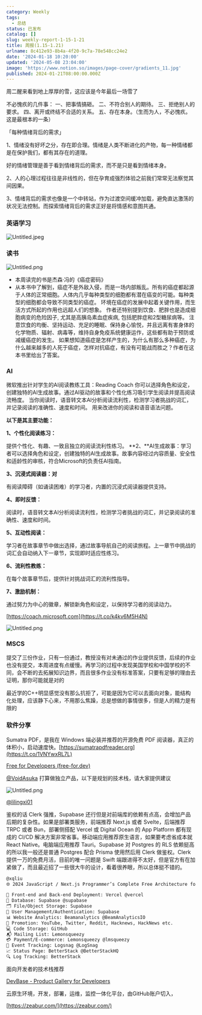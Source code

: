 ```yaml
---
category: Weekly
tags:
  - 总结
status: 已发布
catalog: []
slug: weekly-report-1-15-1-21
title: 周报(1.15-1.21)
urlname: 8c412e93-8b4a-4f20-9c7a-78e548cc24e2
date: '2024-01-18 10:20:00'
updated: '2024-05-08 23:04:00'
image: 'https://www.notion.so/images/page-cover/gradients_11.jpg'
published: 2024-01-21T08:00:00.000Z
---
```


周二醒来看到地上厚厚的雪，这应该是今年最后一场雪了


不必愧疚的几件事：
一、把事情搞砸。
二、不符合别人的期待。
三、拒绝别人的要求。
四、离开或终结不合适的关系。
五、存在本身。（生而为人，不必愧疚。这是最根本的一条）


「每种情绪背后的需求」


1、情绪没有好坏之分，存在即合理。情绪是人类不断进化的产物，每一种情绪都是在保护我们，都有其存在的道理。


好的情绪管理是善于看到情绪背后的需求，而不是只是看到情绪本身。


2、人的心理过程往往是非线性的，但在孕育成强烈体验之前我们常常无法察觉其间因果。


3、情绪背后的需求也像是一个中转站，作为过渡空间缓冲加载，避免直达激荡的状况无法控制。而探索情绪背后的需求正好是将情感和意图共通。


### 英语学习


![Untitled.jpeg](https://prod-files-secure.s3.us-west-2.amazonaws.com/5d24fe63-e567-4804-86f9-9fdc62e13082/faec46dc-9da5-4799-b905-c316418f1168/Untitled.jpeg?X-Amz-Algorithm=AWS4-HMAC-SHA256&X-Amz-Content-Sha256=UNSIGNED-PAYLOAD&X-Amz-Credential=ASIAZI2LB4666QFJCBPX%2F20250409%2Fus-west-2%2Fs3%2Faws4_request&X-Amz-Date=20250409T213307Z&X-Amz-Expires=3600&X-Amz-Security-Token=IQoJb3JpZ2luX2VjEB4aCXVzLXdlc3QtMiJIMEYCIQCAJADt6Ui2lk7%2FzYRIVKslhb1P3CwSH63LDR%2B778lclwIhAJi1P2Zy0KOsK8B59onsxXb1HTObhG1djtNLtHGbwmO3KogECJb%2F%2F%2F%2F%2F%2F%2F%2F%2F%2FwEQABoMNjM3NDIzMTgzODA1IgzAgXcFDqo8vJ5TALcq3AN1r5avCYV8RhiQMTIAL1A6kjtiSU%2FzzEsERaoYW80VhKY75%2FWx%2B5nJAvAI5jS%2FX9xDKjTEfJOynZa96BauWZSBcNXAKMVS53FtCY91R6TU8mD0GMpCJeClrO2LkYfsODL5jDhlCkSHqJTFNvMVx53YDuxcD%2FSVER2pQAPQolE0n8hNDMUBwnFyaANVBA5sewhAZLW3cv8bVHlghGbiG14BOBSi5KGBXUZtJ1u8sF9WosFKd%2BdVWEtpa5lP8Ok4ih%2Frfo%2FqxXjc0m645uvHmhX2bVh5RpcV9teP862bz3V%2Be6nbZxER9nB1KhbysiJ1lLL%2BlhaKOEtbSR8%2FD2BMt6LO1O3x0Pd7eDDmH40YAL2tuoe8rHkYx1ENa7ND0MX%2BQRBztji2KbHEyemOKnzjxshRj%2FXZnd3bZNAVwWHGs11P%2Fs4lo0TGEObTRAR0y5JkPbkfZ3ALHLAVqTCmiFyf8o9YDRfyaIlxBkRNmRWhwadh9stikLesSEjdSXuleQP9UCpn%2FSYx46Cza9%2Bdhrp14bo5A2cw%2BGj8OJjGlyW0KfLS4S0P8haVRFk5pPqvoTWB72u8%2BYGIAmjSnDbqL%2FCLDGkOdtwJAEJy6oEuDYDjnVTe9072bf5mM4EAKIGMQDDEydu%2FBjqkAZm02LvY9MV5Y7zZ7FmgsuVImGbbHaafcWJQMnCys90Ccjk6g2jG3nLj0jnNI3AdmRP0A3DATyLDZr%2F6aPjwVcKjDe%2FX69uq%2FjNSb6R0SbC0TJ07ud0wpgWIKyioarzKq7qFSszwzvxDys2MYkdZBLNr5Ts3KgznGpJnhh9sNVWT%2B5uRvwH4eBZN8SkOqF2NFLTHgS4aGCsBvXG1sQ7uuCxweJxK&X-Amz-Signature=a7c4d28b5af6d980005c24c993a06d7f29a64272c4faa8f0b2b28e0f37d062d4&X-Amz-SignedHeaders=host&x-id=GetObject)


### 读书


![Untitled.png](https://prod-files-secure.s3.us-west-2.amazonaws.com/5d24fe63-e567-4804-86f9-9fdc62e13082/08aff459-da99-4ed5-87c6-1f4c95b62ac3/Untitled.png?X-Amz-Algorithm=AWS4-HMAC-SHA256&X-Amz-Content-Sha256=UNSIGNED-PAYLOAD&X-Amz-Credential=ASIAZI2LB4666QFJCBPX%2F20250409%2Fus-west-2%2Fs3%2Faws4_request&X-Amz-Date=20250409T213307Z&X-Amz-Expires=3600&X-Amz-Security-Token=IQoJb3JpZ2luX2VjEB4aCXVzLXdlc3QtMiJIMEYCIQCAJADt6Ui2lk7%2FzYRIVKslhb1P3CwSH63LDR%2B778lclwIhAJi1P2Zy0KOsK8B59onsxXb1HTObhG1djtNLtHGbwmO3KogECJb%2F%2F%2F%2F%2F%2F%2F%2F%2F%2FwEQABoMNjM3NDIzMTgzODA1IgzAgXcFDqo8vJ5TALcq3AN1r5avCYV8RhiQMTIAL1A6kjtiSU%2FzzEsERaoYW80VhKY75%2FWx%2B5nJAvAI5jS%2FX9xDKjTEfJOynZa96BauWZSBcNXAKMVS53FtCY91R6TU8mD0GMpCJeClrO2LkYfsODL5jDhlCkSHqJTFNvMVx53YDuxcD%2FSVER2pQAPQolE0n8hNDMUBwnFyaANVBA5sewhAZLW3cv8bVHlghGbiG14BOBSi5KGBXUZtJ1u8sF9WosFKd%2BdVWEtpa5lP8Ok4ih%2Frfo%2FqxXjc0m645uvHmhX2bVh5RpcV9teP862bz3V%2Be6nbZxER9nB1KhbysiJ1lLL%2BlhaKOEtbSR8%2FD2BMt6LO1O3x0Pd7eDDmH40YAL2tuoe8rHkYx1ENa7ND0MX%2BQRBztji2KbHEyemOKnzjxshRj%2FXZnd3bZNAVwWHGs11P%2Fs4lo0TGEObTRAR0y5JkPbkfZ3ALHLAVqTCmiFyf8o9YDRfyaIlxBkRNmRWhwadh9stikLesSEjdSXuleQP9UCpn%2FSYx46Cza9%2Bdhrp14bo5A2cw%2BGj8OJjGlyW0KfLS4S0P8haVRFk5pPqvoTWB72u8%2BYGIAmjSnDbqL%2FCLDGkOdtwJAEJy6oEuDYDjnVTe9072bf5mM4EAKIGMQDDEydu%2FBjqkAZm02LvY9MV5Y7zZ7FmgsuVImGbbHaafcWJQMnCys90Ccjk6g2jG3nLj0jnNI3AdmRP0A3DATyLDZr%2F6aPjwVcKjDe%2FX69uq%2FjNSb6R0SbC0TJ07ud0wpgWIKyioarzKq7qFSszwzvxDys2MYkdZBLNr5Ts3KgznGpJnhh9sNVWT%2B5uRvwH4eBZN8SkOqF2NFLTHgS4aGCsBvXG1sQ7uuCxweJxK&X-Amz-Signature=e37a358c1f23e4d07254a943f65fcdc65aa06edab5daf30c1ce72fa290079099&X-Amz-SignedHeaders=host&x-id=GetObject)

- 本周读完的书是杰森·冯的《癌症密码》
- 从本书中了解到，癌症不是外敌入侵，而是一场内部叛乱。所有的癌症都起源于人体的正常细胞。人体内几乎每种类型的细胞都有潜在癌变的可能。每种类型的细胞都会导致不同类型的癌症。
环境在癌症的发展中起着关键作用，而生活方式所起的作用也远超人们的想象。
作者还特别提到饮食、肥胖也是造成细胞病变的危险因子, 尤其是高胰岛素血症疾病, 包括肥胖症和2型糖尿病等。
注意饮食的均衡、坚持运动、充足的睡眠、保持身心愉悦，并且远离有害身体的化学物质、辐射、病毒等，维持自身免疫系统健康运作，这些都有助于预防或减缓癌症的发生。
如果想知道癌症是怎样产生的，为什么有那么多种癌症，为什么越来越多的人死于癌症，怎样对抗癌症，有没有可能战而胜之？作者在这本书里给出了答案。

### AI


微软推出针对学生的AI阅读教练工具：Reading Coach
你可以选择角色和设定，创建独特的AI生成故事。通过AI驱动的故事和个性化练习吸引学生阅读并提高阅读流畅度。
当你阅读时，语音转文本AI分析阅读流利性，检测学习者挑战的词汇，并记录阅读的准确性、速度和时间。
用来改进你的阅读和语音语法问题。


**以下是其主要功能：**


**1、个性化阅读练习：**


提供个性化、有趣、一致且独立的阅读流利性练习。
**2、**AI生成故事：学习者可以选择角色和设定，创建独特的AI生成故事。故事内容经过内容质量、安全性和适龄性的审核，符合Microsoft的负责任AI指南。


**3、沉浸式阅读器：对**


有阅读障碍（如诵读困难）的学习者，内置的沉浸式阅读器提供支持。


**4、即时反馈：**


阅读时，语音转文本AI分析阅读流利性，检测学习者挑战的词汇，并记录阅读的准确性、速度和时间。


**5、互动性阅读：**


学习者在故事章节中做出选择，通过故事导航自己的阅读旅程。上一章节中挑战的词汇会自动纳入下一章节，实现即时适应性练习。


**6、流利性教练：**


在每个故事章节后，提供针对挑战词汇的流利性指导。


**7、激励机制：**


通过努力为中心的徽章，解锁新角色和设定，以保持学习者的阅读动力。


[https://coach.microsoft.com](https://t.co/k4kv6M5H4N)


![Untitled.png](https://prod-files-secure.s3.us-west-2.amazonaws.com/5d24fe63-e567-4804-86f9-9fdc62e13082/8f53d036-0cfc-469d-a837-f15107675ae4/Untitled.png?X-Amz-Algorithm=AWS4-HMAC-SHA256&X-Amz-Content-Sha256=UNSIGNED-PAYLOAD&X-Amz-Credential=ASIAZI2LB4666QFJCBPX%2F20250409%2Fus-west-2%2Fs3%2Faws4_request&X-Amz-Date=20250409T213307Z&X-Amz-Expires=3600&X-Amz-Security-Token=IQoJb3JpZ2luX2VjEB4aCXVzLXdlc3QtMiJIMEYCIQCAJADt6Ui2lk7%2FzYRIVKslhb1P3CwSH63LDR%2B778lclwIhAJi1P2Zy0KOsK8B59onsxXb1HTObhG1djtNLtHGbwmO3KogECJb%2F%2F%2F%2F%2F%2F%2F%2F%2F%2FwEQABoMNjM3NDIzMTgzODA1IgzAgXcFDqo8vJ5TALcq3AN1r5avCYV8RhiQMTIAL1A6kjtiSU%2FzzEsERaoYW80VhKY75%2FWx%2B5nJAvAI5jS%2FX9xDKjTEfJOynZa96BauWZSBcNXAKMVS53FtCY91R6TU8mD0GMpCJeClrO2LkYfsODL5jDhlCkSHqJTFNvMVx53YDuxcD%2FSVER2pQAPQolE0n8hNDMUBwnFyaANVBA5sewhAZLW3cv8bVHlghGbiG14BOBSi5KGBXUZtJ1u8sF9WosFKd%2BdVWEtpa5lP8Ok4ih%2Frfo%2FqxXjc0m645uvHmhX2bVh5RpcV9teP862bz3V%2Be6nbZxER9nB1KhbysiJ1lLL%2BlhaKOEtbSR8%2FD2BMt6LO1O3x0Pd7eDDmH40YAL2tuoe8rHkYx1ENa7ND0MX%2BQRBztji2KbHEyemOKnzjxshRj%2FXZnd3bZNAVwWHGs11P%2Fs4lo0TGEObTRAR0y5JkPbkfZ3ALHLAVqTCmiFyf8o9YDRfyaIlxBkRNmRWhwadh9stikLesSEjdSXuleQP9UCpn%2FSYx46Cza9%2Bdhrp14bo5A2cw%2BGj8OJjGlyW0KfLS4S0P8haVRFk5pPqvoTWB72u8%2BYGIAmjSnDbqL%2FCLDGkOdtwJAEJy6oEuDYDjnVTe9072bf5mM4EAKIGMQDDEydu%2FBjqkAZm02LvY9MV5Y7zZ7FmgsuVImGbbHaafcWJQMnCys90Ccjk6g2jG3nLj0jnNI3AdmRP0A3DATyLDZr%2F6aPjwVcKjDe%2FX69uq%2FjNSb6R0SbC0TJ07ud0wpgWIKyioarzKq7qFSszwzvxDys2MYkdZBLNr5Ts3KgznGpJnhh9sNVWT%2B5uRvwH4eBZN8SkOqF2NFLTHgS4aGCsBvXG1sQ7uuCxweJxK&X-Amz-Signature=35d7f5419d7743a6465e01bd16d1e88a2dfe683396fd1b616cd67e5c7b4b944a&X-Amz-SignedHeaders=host&x-id=GetObject)


### MSCS


提交了三份作业，只有一份通过，教授没有对未通过的作业提供反馈，后续的作业也没有提交，本周进度有点缓慢。再学习的过程中发现美国学校和中国学校的不同，会不断的去拓展知识边界，而且很多作业没有标准答案，只要有足够的理由去证明，那你可能就是对的


最近学的C++明显感觉没有那么抗拒了，可能是因为它可以去面向对象，能结构化处理，应该静下心来，不用那么焦躁，总是想做的事情很多，但是人的精力是有限的


### 软件分享


Sumatra PDF，是我在 Windows 端必装并推荐的开源免费 PDF 阅读器，真正的体积小，启动速度快。[https://sumatrapdfreader.org](https://t.co/1VNYwxRL7L)


[Free for Developers (free-for.dev)](https://free-for.dev/#/)


[@VoidAsuka](https://twitter.com/VoidAsuka) 打算做独立产品，以下是规划的技术栈，请大家提供建议


![Untitled.png](https://prod-files-secure.s3.us-west-2.amazonaws.com/5d24fe63-e567-4804-86f9-9fdc62e13082/93561a3c-b2bc-4a43-bbc5-67e3f740ed5e/Untitled.png?X-Amz-Algorithm=AWS4-HMAC-SHA256&X-Amz-Content-Sha256=UNSIGNED-PAYLOAD&X-Amz-Credential=ASIAZI2LB4666QFJCBPX%2F20250409%2Fus-west-2%2Fs3%2Faws4_request&X-Amz-Date=20250409T213307Z&X-Amz-Expires=3600&X-Amz-Security-Token=IQoJb3JpZ2luX2VjEB4aCXVzLXdlc3QtMiJIMEYCIQCAJADt6Ui2lk7%2FzYRIVKslhb1P3CwSH63LDR%2B778lclwIhAJi1P2Zy0KOsK8B59onsxXb1HTObhG1djtNLtHGbwmO3KogECJb%2F%2F%2F%2F%2F%2F%2F%2F%2F%2FwEQABoMNjM3NDIzMTgzODA1IgzAgXcFDqo8vJ5TALcq3AN1r5avCYV8RhiQMTIAL1A6kjtiSU%2FzzEsERaoYW80VhKY75%2FWx%2B5nJAvAI5jS%2FX9xDKjTEfJOynZa96BauWZSBcNXAKMVS53FtCY91R6TU8mD0GMpCJeClrO2LkYfsODL5jDhlCkSHqJTFNvMVx53YDuxcD%2FSVER2pQAPQolE0n8hNDMUBwnFyaANVBA5sewhAZLW3cv8bVHlghGbiG14BOBSi5KGBXUZtJ1u8sF9WosFKd%2BdVWEtpa5lP8Ok4ih%2Frfo%2FqxXjc0m645uvHmhX2bVh5RpcV9teP862bz3V%2Be6nbZxER9nB1KhbysiJ1lLL%2BlhaKOEtbSR8%2FD2BMt6LO1O3x0Pd7eDDmH40YAL2tuoe8rHkYx1ENa7ND0MX%2BQRBztji2KbHEyemOKnzjxshRj%2FXZnd3bZNAVwWHGs11P%2Fs4lo0TGEObTRAR0y5JkPbkfZ3ALHLAVqTCmiFyf8o9YDRfyaIlxBkRNmRWhwadh9stikLesSEjdSXuleQP9UCpn%2FSYx46Cza9%2Bdhrp14bo5A2cw%2BGj8OJjGlyW0KfLS4S0P8haVRFk5pPqvoTWB72u8%2BYGIAmjSnDbqL%2FCLDGkOdtwJAEJy6oEuDYDjnVTe9072bf5mM4EAKIGMQDDEydu%2FBjqkAZm02LvY9MV5Y7zZ7FmgsuVImGbbHaafcWJQMnCys90Ccjk6g2jG3nLj0jnNI3AdmRP0A3DATyLDZr%2F6aPjwVcKjDe%2FX69uq%2FjNSb6R0SbC0TJ07ud0wpgWIKyioarzKq7qFSszwzvxDys2MYkdZBLNr5Ts3KgznGpJnhh9sNVWT%2B5uRvwH4eBZN8SkOqF2NFLTHgS4aGCsBvXG1sQ7uuCxweJxK&X-Amz-Signature=c7e163115ab2cb4c90d81760a49e138f63e6d9b2e64171bccd62b02f9f80437a&X-Amz-SignedHeaders=host&x-id=GetObject)


[@lilingxi01](https://twitter.com/lilingxi01)


鉴权的话 Clerk 强推，Supabase 还行但是对前端库的依赖有点高，会增加产品后期的复杂性。如果是部署类服务，前端推荐 Next.js 或者 Svelte，后端推荐 TRPC 或者 Bun，部署侧搭配 Vercel 或 Digital Ocean 的 App Platform 都有现成的 CI/CD 解决方案非常省事。移动端应用推荐原生语言，如果要考虑省成本就 React Native。电脑端应用推荐 Tauri。Supabase 对 Postgres 的 RLS 依赖挺高的所以我一般还是普通 Postgres 配合 Prisma 使用然后用 Clerk 做鉴权。Clerk 提供一万的免费月活，目前的唯一问题是 Swift 端跟进得不太好，但是官方有在加紧做了，而且最近招了一些很大牛的设计，看着很养眼，所以总体挺不错的。


```markdown
@xqliu
🌐 2024 JavaScript / Next.js Programmer’s Complete Free Architecture for solo entrepreneur:

🔧 Front-end and Back-end Deployment: Vercel @vercel
💾 Database: Supabase @supabase
🗂️ File/Object Storage: Supabase
👥 User Management/Authentication: Supabase
📊 Website Analytics: Beamanalytics @BeamAnalyticsIO
📣 Promotion: YouTube, Twitter, Reddit, Hacknews, HackNews etc. 
💻 Code Storage: GitHub
📬 Mailing List: Lemonsqueezy
💳 Payment/E-commerce: Lemonsqueezy @lmsqueezy
📌 Event Tracking: Logsnag @LogSnag
📈 Status Page: BetterStack @BetterStackHQ
🔍 Log Tracking: BetterStack
```


面向开发者的技术栈推荐


[DevBase - Product Gallery for Developers](https://devbase.fyi/)


云原生环境，开发，部署，运维，监控一体化平台，由GitHub账户切入，


[https://zeabur.com/](https://zeabur.com/)


